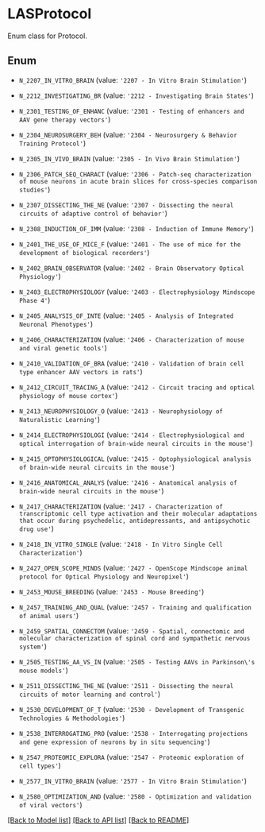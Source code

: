 # LASProtocol

Enum class for Protocol.

## Enum

* `N_2207_IN_VITRO_BRAIN` (value: `'2207 - In Vitro Brain Stimulation'`)

* `N_2212_INVESTIGATING_BR` (value: `'2212 - Investigating Brain States'`)

* `N_2301_TESTING_OF_ENHANC` (value: `'2301 - Testing of enhancers and AAV gene therapy vectors'`)

* `N_2304_NEUROSURGERY_BEH` (value: `'2304 - Neurosurgery & Behavior Training Protocol'`)

* `N_2305_IN_VIVO_BRAIN` (value: `'2305 - In Vivo Brain Stimulation'`)

* `N_2306_PATCH_SEQ_CHARACT` (value: `'2306 - Patch-seq characterization of mouse neurons in acute brain slices for cross-species comparison studies'`)

* `N_2307_DISSECTING_THE_NE` (value: `'2307 - Dissecting the neural circuits of adaptive control of behavior'`)

* `N_2308_INDUCTION_OF_IMM` (value: `'2308 - Induction of Immune Memory'`)

* `N_2401_THE_USE_OF_MICE_F` (value: `'2401 - The use of mice for the development of biological recorders'`)

* `N_2402_BRAIN_OBSERVATOR` (value: `'2402 - Brain Observatory Optical Physiology'`)

* `N_2403_ELECTROPHYSIOLOGY` (value: `'2403 - Electrophysiology Mindscope Phase 4'`)

* `N_2405_ANALYSIS_OF_INTE` (value: `'2405 - Analysis of Integrated Neuronal Phenotypes'`)

* `N_2406_CHARACTERIZATION` (value: `'2406 - Characterization of mouse and viral genetic tools'`)

* `N_2410_VALIDATION_OF_BRA` (value: `'2410 - Validation of brain cell type enhancer AAV vectors in rats'`)

* `N_2412_CIRCUIT_TRACING_A` (value: `'2412 - Circuit tracing and optical physiology of mouse cortex'`)

* `N_2413_NEUROPHYSIOLOGY_O` (value: `'2413 - Neurophysiology of Naturalistic Learning'`)

* `N_2414_ELECTROPHYSIOLOGI` (value: `'2414 - Electrophysiological and optical interrogation of brain-wide neural circuits in the mouse'`)

* `N_2415_OPTOPHYSIOLOGICAL` (value: `'2415 - Optophysiological analysis of brain-wide neural circuits in the mouse'`)

* `N_2416_ANATOMICAL_ANALYS` (value: `'2416 - Anatomical analysis of brain-wide neural circuits in the mouse'`)

* `N_2417_CHARACTERIZATION` (value: `'2417 - Characterization of transcriptomic cell type activation and their molecular adaptations that occur during psychedelic, antidepressants, and antipsychotic drug use'`)

* `N_2418_IN_VITRO_SINGLE` (value: `'2418 - In Vitro Single Cell Characterization'`)

* `N_2427_OPEN_SCOPE_MINDS` (value: `'2427 - OpenScope Mindscope animal protocol for Optical Physiology and Neuropixel'`)

* `N_2453_MOUSE_BREEDING` (value: `'2453 - Mouse Breeding'`)

* `N_2457_TRAINING_AND_QUAL` (value: `'2457 - Training and qualification of animal users'`)

* `N_2459_SPATIAL_CONNECTOM` (value: `'2459 - Spatial, connectomic and molecular characterization of spinal cord and sympathetic nervous system'`)

* `N_2505_TESTING_AA_VS_IN` (value: `'2505 - Testing AAVs in Parkinson\'s mouse models'`)

* `N_2511_DISSECTING_THE_NE` (value: `'2511 - Dissecting the neural circuits of motor learning and control'`)

* `N_2530_DEVELOPMENT_OF_T` (value: `'2530 - Development of Transgenic Technologies & Methodologies'`)

* `N_2538_INTERROGATING_PRO` (value: `'2538 - Interrogating projections and gene expression of neurons by in situ sequencing'`)

* `N_2547_PROTEOMIC_EXPLORA` (value: `'2547 - Proteomic exploration of cell types'`)

* `N_2577_IN_VITRO_BRAIN` (value: `'2577 - In Vitro Brain Stimulation'`)

* `N_2580_OPTIMIZATION_AND` (value: `'2580 - Optimization and validation of viral vectors'`)

[[Back to Model list]](../README.md#documentation-for-models) [[Back to API list]](../README.md#documentation-for-api-endpoints) [[Back to README]](../README.md)


